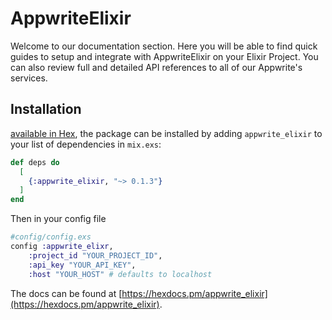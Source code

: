 # AppwriteElixir

Welcome to our documentation section. Here you will be able to find quick guides to setup and integrate with AppwriteElixir on your Elixir Project. You can also review full and detailed API references to all of our Appwrite's services.

## Installation

[available in Hex](https://hex.pm/docs/publish), the package can be installed
by adding `appwrite_elixir` to your list of dependencies in `mix.exs`:

```elixir
def deps do
  [
    {:appwrite_elixir, "~> 0.1.3"}
  ]
end
```

Then in your config file

```elixir
#config/config.exs
config :appwrite_elixr,
    :project_id "YOUR_PROJECT_ID",
    :api_key "YOUR_API_KEY",
    :host "YOUR_HOST" # defaults to localhost
```

The docs can be found at [https://hexdocs.pm/appwrite_elixir](https://hexdocs.pm/appwrite_elixir).
